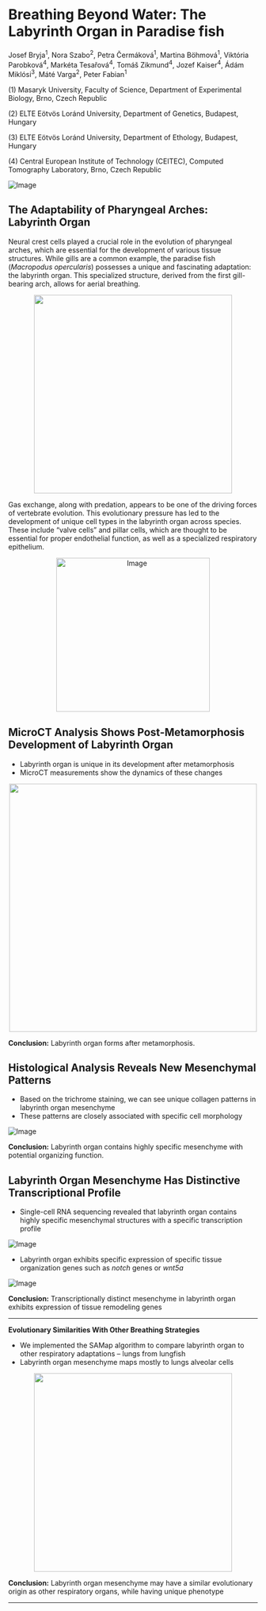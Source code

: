# Breathing Beyond Water: The Labyrinth Organ in Paradise fish
Josef Bryja<sup>1</sup>, Nora Szabo<sup>2</sup>, Petra Čermáková<sup>1</sup>, Martina Böhmová<sup>1</sup>, Viktória Parobková<sup>4</sup>, Markéta Tesařová<sup>4</sup>, Tomáš Zikmund<sup>4</sup>, Jozef Kaiser<sup>4</sup>, Ádám Miklósi<sup>3</sup>, Máté Varga<sup>2</sup>, Peter Fabian<sup>1</sup>

(1) Masaryk University, Faculty of Science, Department of Experimental Biology, Brno, Czech Republic

(2) ELTE Eötvös Loránd University, Department of Genetics, Budapest, Hungary

(3) ELTE Eötvös Loránd University, Department of Ethology, Budapest, Hungary

(4) Central European Institute of Technology (CEITEC), Computed Tomography Laboratory, Brno, Czech Republic


![Image](https://github.com/user-attachments/assets/9434a1cc-5f2a-4278-b7e3-1a774c3a0f14)


## The Adaptability of Pharyngeal Arches: Labyrinth Organ
Neural crest cells played a crucial role in the evolution of pharyngeal
arches, which are essential for the development of various tissue
structures. While gills are a common example, the paradise fish
(*Macropodus opercularis*) possesses a unique and fascinating
adaptation: the labyrinth organ. This specialized structure, derived from
the first gill-bearing arch, allows for aerial breathing.

<div align="center">
    <img src="https://github.com/user-attachments/assets/eff2cce5-b4eb-44fc-8fae-d3286ff92699" width="400" />
</div>

Gas exchange, along with predation, appears to be one of the driving
forces of vertebrate evolution. This evolutionary pressure has led to the
development of unique cell types in the labyrinth organ across species.
These include “valve cells” and pillar cells, which are thought to be
essential for proper endothelial function, as well as a specialized
respiratory epithelium.

<div align="center">
    <img width="310" alt="Image" src="https://github.com/user-attachments/assets/6679dd23-06e6-488b-b337-c22a1c0ee894" />
</div>


## MicroCT Analysis Shows Post-Metamorphosis Development of Labyrinth Organ
- Labyrinth organ is unique in its development after metamorphosis
- MicroCT measurements show the dynamics of these changes

<div align="center">
  <img src="https://github.com/user-attachments/assets/f0c35cae-e310-466c-b60e-19822fa5eab9" width="500" />
</div>

**Conclusion:** Labyrinth organ forms after metamorphosis.


## Histological Analysis Reveals New Mesenchymal Patterns
- Based on the trichrome staining, we can see unique collagen patterns in labyrinth organ mesenchyme
- These patterns are closely associated with specific cell morphology

![Image](https://github.com/user-attachments/assets/ee70b24c-d900-47a7-916f-aea3769792a3)

**Conclusion:** Labyrinth organ contains highly specific mesenchyme with potential organizing function.


## Labyrinth Organ Mesenchyme Has Distinctive Transcriptional Profile
- Single-cell RNA sequencing revealed that labyrinth organ contains highly specific mesenchymal structures with a specific transcription profile

![Image](https://github.com/user-attachments/assets/f2d63386-3628-4f14-bfda-d145fe509225)

- Labyrinth organ exhibits specific expression of specific tissue organization genes such as *notch* genes or *wnt5a*

![Image](https://github.com/user-attachments/assets/5ded191d-d02e-460c-820d-c3c3574f3492)

**Conclusion:** Transcriptionally distinct mesenchyme in labyrinth organ exhibits expression of tissue remodeling genes

---
**Evolutionary Similarities With Other Breathing Strategies**

- We implemented the SAMap algorithm to compare labyrinth organ to other respiratory adaptations – lungs from lungfish
- Labyrinth organ mesenchyme maps mostly to lungs alveolar cells

<div align="center">
  <img src="https://github.com/user-attachments/assets/1c97aa83-af5c-4ddd-a3bf-e1bae06851db" width="400" />
</div>

**Conclusion:** Labyrinth organ mesenchyme may have a similar evolutionary origin as other respiratory organs, while having unique phenotype

---
